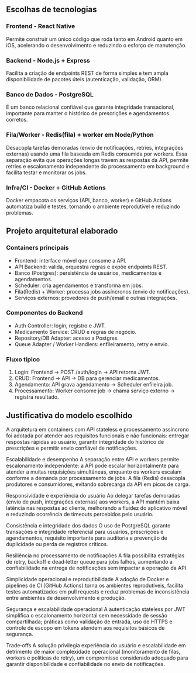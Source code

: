 ## Escolhas de tecnologias
### Frontend - React Native
Permite construir um único código que roda tanto em Android quanto em iOS, acelerando o desenvolvimento e reduzindo o esforço de manutenção.
### Backend - Node.js + Express
Facilita a criação de endpoints REST de forma simples e tem ampla disponibilidade de pacotes úteis (autenticação, validação, ORM). 
### Banco de Dados - PostgreSQL
É um banco relacional confiável que garante integridade transacional, importante para manter o histórico de prescrições e agendamentos corretos.
### Fila/Worker - Redis(fila) + worker em Node/Python
Desacopla tarefas demoradas (envio de notificações, retries, integrações externas) usando uma fila baseada em Redis consumida por workers. Essa separação evita que operações longas travem as respostas da API, permite retries e escalonamento independente do processamento em background e facilita testar e monitorar os jobs.
### Infra/CI - Docker + GitHub Actions 
Docker empacota os serviços (API, banco, worker) e GitHub Actions automatiza build e testes, tornando o ambiente reprodutível e reduzindo problemas.
## Projeto arquitetural elaborado
### Containers principais
- Frontend: interface móvel que consome a API.
- API Backend: valida, orquestra regras e expõe endpoints REST.
- Banco (Postgres): persistência de usuários, medicamentos e agendamentos.
- Scheduler: cria agendamentos e transforma em jobs.
- Fila(Redis) + Worker: processa jobs assíncronos (envio de notificações).
- Serviços externos: provedores de push/email e outras integrações.
### Componentes do Backend
- Auth Controller: login, registro e JWT.
- Medicamento Service: CRUD e regras de negócio.
- Repository/DB Adapter: acesso a Postgres.
- Queue Adapter / Worker Handlers: enfileiramento, retry e envio.
### Fluxo típico
1) Login: Frontend → POST /auth/login → API retorna JWT.
2) CRUD: Frontend → API → DB para gerenciar medicamentos.
3) Agendamento: API grava agendamento → Scheduler enfileira job.
4) Processamento: Worker consome job → chama serviço externo → registra resultado.
## Justificativa do modelo escolhido
A arquitetura em containers com API stateless e processamento assíncrono foi adotada por atender aos requisitos funcionais e não funcionais: entregar respostas rápidas ao usuário, garantir integridade do histórico de prescrições e permitir envio confiável de notificações.

Escalabilidade e desempenho A separação entre API e workers permite escalonamento independente: a API pode escalar horizontalmente para atender a muitas requisições simultâneas, enquanto os workers escalam conforme a demanda por processamento de jobs. A fila (Redis) desacopla produtores e consumidores, evitando sobrecarga da API em picos de carga.

Responsividade e experiência do usuário Ao delegar tarefas demoradas (envio de push, integrações externas) aos workers, a API mantém baixa latência nas respostas ao cliente, melhorando a fluidez do aplicativo móvel e reduzindo ocorrência de timeouts percebidos pelo usuário.

Consistência e integridade dos dados O uso de PostgreSQL garante transações e integridade referencial para usuários, prescrições e agendamentos, requisito importante para auditoria e prevenção de duplicidade ou perda de registros críticos.

Resiliência no processamento de notificações A fila possibilita estratégias de retry, backoff e dead‑letter queue para jobs falhos, aumentando a confiabilidade na entrega de notificações sem impactar a operação da API.

Simplicidade operacional e reprodutibilidade A adoção de Docker e pipelines de CI (GitHub Actions) torna os ambientes reprodutíveis, facilita testes automatizados em pull requests e reduz problemas de inconsistência entre ambientes de desenvolvimento e produção.

Segurança e escalabilidade operacional A autenticação stateless por JWT simplifica o escalonamento horizontal sem necessidade de sessão compartilhada; práticas como validação de entrada, uso de HTTPS e controle de escopo em tokens atendem aos requisitos básicos de segurança.

Trade‑offs A solução privilegia experiência do usuário e escalabilidade em detrimento de maior complexidade operacional (monitoramento de filas, workers e políticas de retry), um compromisso considerado adequado para garantir disponibilidade e confiabilidade no envio de notificações.
